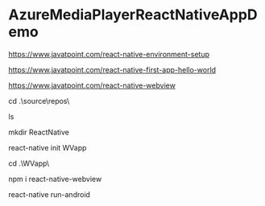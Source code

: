 # AzureMediaPlayerReactNativeAppDemo

https://www.javatpoint.com/react-native-environment-setup

https://www.javatpoint.com/react-native-first-app-hello-world

https://www.javatpoint.com/react-native-webview


cd .\source\repos\

ls

mkdir ReactNative

react-native init WVapp

cd .\WVapp\

npm i react-native-webview

react-native run-android
